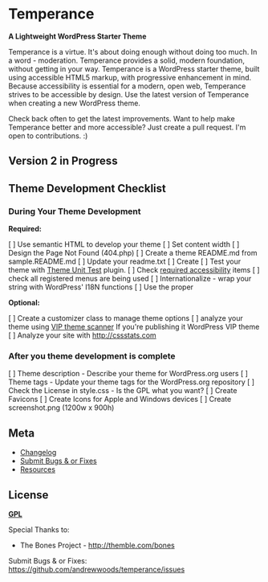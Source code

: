 # Temperance

__A Lightweight WordPress Starter Theme__

Temperance is a virtue. It's about doing enough without doing too much. In a
word - moderation. Temperance provides a solid, modern foundation, without
getting in your way. Temperance is a WordPress starter theme, built using
accessible HTML5 markup, with progressive enhancement in mind. Because
accessibility is essential for a modern, open web, Temperance strives to be
accessible by design. Use the latest version of Temperance when creating a new
WordPress theme.

Check back often to get the latest improvements. Want to help make Temperance
better and more accessible? Just create a pull request. I'm open to
contributions. :)

## Version 2 in Progress

## Theme Development Checklist

### During Your Theme Development

**Required:**

[ ] Use semantic HTML to develop your theme
[ ] Set content width
[ ] Design the Page Not Found (404.php)
[ ] Create a theme README.md from sample.README.md
[ ] Update your readme.txt
[ ] Create
[ ] Test your theme with [Theme Unit Test](https://codex.wordpress.org/Theme_Unit_Test) plugin.
[ ] Check [required accessibility](https://make.wordpress.org/themes/handbook/review/accessibility/required/) items
[ ] check all registered menus are being used
[ ] Internationalize - wrap your string with WordPress' I18N functions
[ ] Use the proper


**Optional:**

[ ] Create a customizer class to manage theme options
[ ] analyze your theme using [VIP theme scanner](https://github.com/Automattic/vip-scanner) If you're publishing it WordPress VIP theme
[ ] Analyze your site with http://cssstats.com



### After you theme development is complete

[ ] Theme description - Describe your theme for WordPress.org users
[ ] Theme tags - Update your theme tags for the WordPress.org repository
[ ] Check the License in style.css - Is the GPL what you want?
[ ] Create Favicons
[ ] Create Icons for Apple and Windows devices
[ ] Create screenshot.png (1200w x 900h)




## Meta
* [Changelog](../../blob/master/CHANGELOG.md)
* [Submit Bugs & or Fixes](https://github.com/andrewwoods/temperance/issues)
* [Resources](resources.md)

## License
__[GPL](http://opensource.org/licenses/GPL-3.0)__


Special Thanks to:
* The Bones Project - http://themble.com/bones

Submit Bugs & or Fixes:
https://github.com/andrewwoods/temperance/issues

